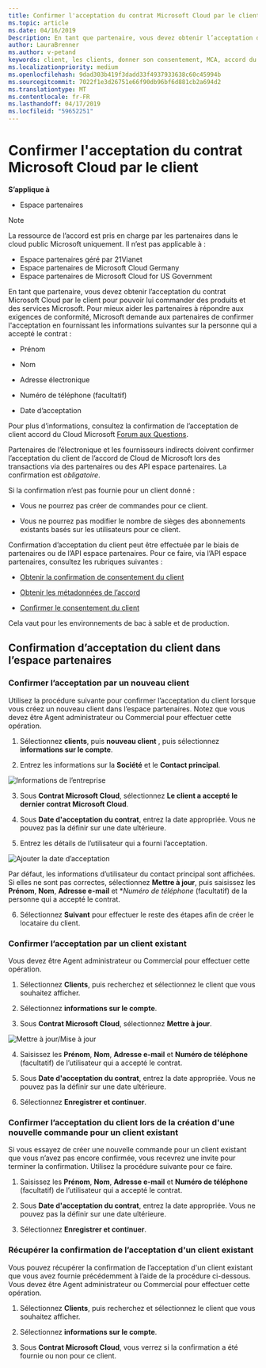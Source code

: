```yaml
---
title: Confirmer l'acceptation du contrat Microsoft Cloud par le client | Espace partenaires
ms.topic: article
ms.date: 04/16/2019
Description: En tant que partenaire, vous devez obtenir l’acceptation du contrat Microsoft Cloud par le client pour pouvoir lui commander des produits et des services Microsoft. Pour mieux partenaires répondent aux exigences de conformité, Microsoft vous demande de partenaires pour confirmer l’acceptation en fournissant certains détails concernant la personne qui a accepté le contrat.
author: LauraBrenner
ms.author: v-petand
keywords: client, les clients, donner son consentement, MCA, accord du Cloud Microsoft, modèles de contrat de client
ms.localizationpriority: medium
ms.openlocfilehash: 9dad303b419f3dadd33f4937933638c60c45994b
ms.sourcegitcommit: 7022f1e3d26751e66f90db96bf6d881cb2a694d2
ms.translationtype: MT
ms.contentlocale: fr-FR
ms.lasthandoff: 04/17/2019
ms.locfileid: "59652251"
---
```

# <a name="confirm-customer-acceptance-of-the-microsoft-cloud-agreement"></a>Confirmer l'acceptation du contrat Microsoft Cloud par le client

**S’applique à**
-  Espace partenaires

> [!NOTE]
> La ressource de l’accord est pris en charge par les partenaires dans le cloud public Microsoft uniquement. Il n’est pas applicable à :
> * Espace partenaires géré par 21Vianet
> * Espace partenaires de Microsoft Cloud Germany
> * Espace partenaires de Microsoft Cloud for US Government

En tant que partenaire, vous devez obtenir l’acceptation du contrat Microsoft Cloud par le client pour pouvoir lui commander des produits et des services Microsoft. Pour mieux aider les partenaires à répondre aux exigences de conformité, Microsoft demande aux partenaires de confirmer l'acceptation en fournissant les informations suivantes sur la personne qui a accepté le contrat : 

-   Prénom

-   Nom

-   Adresse électronique

-   Numéro de téléphone (facultatif)

-   Date d’acceptation

Pour plus d’informations, consultez la confirmation de l’acceptation de client accord du Cloud Microsoft [Forum aux Questions](https://docs.microsoft.com/en-us/partner-center/confirm-consent-faq).

Partenaires de l’électronique et les fournisseurs indirects doivent confirmer l’acceptation du client de l’accord de Cloud de Microsoft lors des transactions via des partenaires ou des API espace partenaires. La confirmation est *obligatoire*.

Si la confirmation n’est pas fournie pour un client donné :

-   Vous ne pourrez pas créer de commandes pour ce client.

-   Vous ne pourrez pas modifier le nombre de sièges des abonnements existants basés sur les utilisateurs pour ce client.

Confirmation d’acceptation du client peut être effectuée par le biais de partenaires ou de l’API espace partenaires. Pour ce faire, via l’API espace partenaires, consultez les rubriques suivantes : 

-   [Obtenir la confirmation de consentement du client](https://docs.microsoft.com/en-us/partner-center/develop/get-confirmation-of-customer-consent)

-   [Obtenir les métadonnées de l’accord](https://docs.microsoft.com/en-us/partner-center/develop/get-agreement-metadata)

-   [Confirmer le consentement du client](https://docs.microsoft.com/en-us/partner-center/develop/confirm-customer-consent)


Cela vaut pour les environnements de bac à sable et de production.

## <a name="confirming-customer-acceptance-in-partner-center"></a>Confirmation d’acceptation du client dans l’espace partenaires

### <a name="confirm-customer-acceptance-for-a-new-customer"></a>Confirmer l’acceptation par un nouveau client

Utilisez la procédure suivante pour confirmer l’acceptation du client lorsque vous créez un nouveau client dans l’espace partenaires. Notez que vous devez être Agent administrateur ou Commercial pour effectuer cette opération.
 
1.  Sélectionnez **clients**, puis **nouveau client** , puis sélectionnez **informations sur le compte**.

2.  Entrez les informations sur la **Société** et le **Contact principal**.

![Informations de l’entreprise](images/mca/mca1.png)

3.  Sous **Contrat Microsoft Cloud**, sélectionnez **Le client a accepté le dernier contrat Microsoft Cloud**. 

4.  Sous **Date d'acceptation du contrat**, entrez la date appropriée. Vous ne pouvez pas la définir sur une date ultérieure.

5.  Entrez les détails de l’utilisateur qui a fourni l’acceptation. 

![Ajouter la date d’acceptation](images/mca/MCA3.png)

Par défaut, les informations d’utilisateur du contact principal sont affichées. Si elles ne sont pas correctes, sélectionnez **Mettre à jour**, puis saisissez les **Prénom**, **Nom**, **Adresse e-mail** et **Numéro de téléphone* (facultatif) de la personne qui a accepté le contrat.

6.  Sélectionnez **Suivant** pour effectuer le reste des étapes afin de créer le locataire du client.

### <a name="confirm-customer-acceptance-for-an-existing-customer"></a>Confirmer l’acceptation par un client existant

Vous devez être Agent administrateur ou Commercial pour effectuer cette opération. 

1.  Sélectionnez **Clients**, puis recherchez et sélectionnez le client que vous souhaitez afficher. 

2.  Sélectionnez **informations sur le compte**.

3.  Sous **Contrat Microsoft Cloud**, sélectionnez **Mettre à jour**.

![Mettre à jour/Mise à jour](images/mca/mca4.png)

4.  Saisissez les **Prénom**, **Nom**, **Adresse e-mail** et **Numéro de téléphone** (facultatif) de l’utilisateur qui a accepté le contrat.

5.  Sous **Date d'acceptation du contrat**, entrez la date appropriée. Vous ne pouvez pas la définir sur une date ultérieure.

6.  Sélectionnez **Enregistrer et continuer**.

### <a name="confirm-customer-acceptance-while-creating-new-order-for-an-existing-customer"></a>Confirmer l’acceptation du client lors de la création d'une nouvelle commande pour un client existant

Si vous essayez de créer une nouvelle commande pour un client existant que vous n’avez pas encore confirmée, vous recevrez une invite pour terminer la confirmation. Utilisez la procédure suivante pour ce faire. 

1.  Saisissez les **Prénom**, **Nom**, **Adresse e-mail** et **Numéro de téléphone** (facultatif) de l’utilisateur qui a accepté le contrat.

2.  Sous **Date d'acceptation du contrat**, entrez la date appropriée. Vous ne pouvez pas la définir sur une date ultérieure.

3.  Sélectionnez **Enregistrer et continuer**.


### <a name="retrieve-confirmation-of-customer-acceptance-for-an-existing-customer"></a>Récupérer la confirmation de l’acceptation d'un client existant

Vous pouvez récupérer la confirmation de l’acceptation d'un client existant que vous avez fournie précédemment à l’aide de la procédure ci-dessous. Vous devez être Agent administrateur ou Commercial pour effectuer cette opération. 

1.  Sélectionnez **Clients**, puis recherchez et sélectionnez le client que vous souhaitez afficher. 

2.  Sélectionnez **informations sur le compte**.

3.  Sous **Contrat Microsoft Cloud**, vous verrez si la confirmation a été fournie ou non pour ce client.

